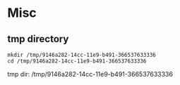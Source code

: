 # Misc

## tmp directory

```
mkdir /tmp/9146a282-14cc-11e9-b491-366537633336
cd /tmp/9146a282-14cc-11e9-b491-366537633336
```

tmp dir: /tmp/9146a282-14cc-11e9-b491-366537633336